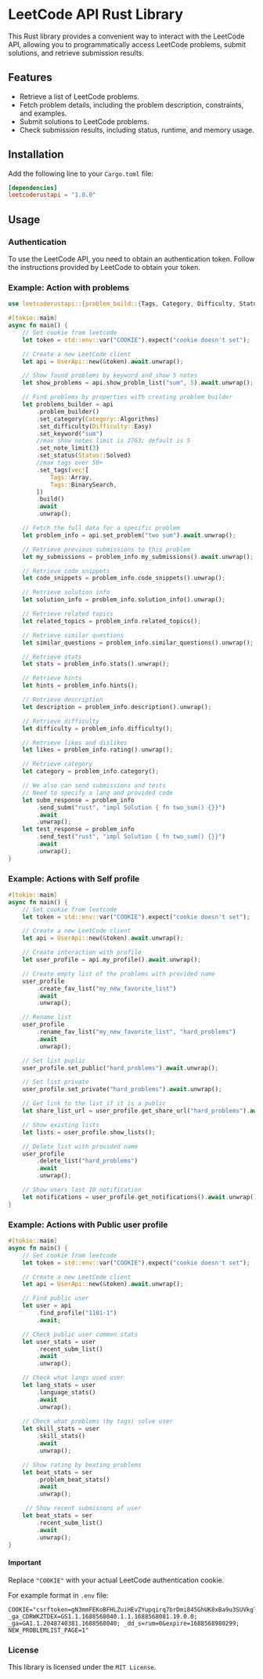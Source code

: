 # LeetCode API Rust Library
This Rust library provides a convenient way to interact with the LeetCode API, allowing you to programmatically access LeetCode problems, submit solutions, and retrieve submission results.
## Features
* Retrieve a list of LeetCode problems.
* Fetch problem details, including the problem description, constraints, and examples.
* Submit solutions to LeetCode problems.
* Check submission results, including status, runtime, and memory usage.

## Installation

Add the following line to your `Cargo.toml` file:
```toml
[dependencies]
leetcoderustapi = "1.0.0"
```
## Usage
### Authentication
To use the LeetCode API, you need to obtain an authentication token. Follow the instructions provided by LeetCode to obtain your token.

### Example: Action with problems
```rust
use leetcoderustapi::{problem_build::{Tags, Category, Difficulty, Status}, UserApi};

#[tokio::main]
async fn main() {
    // Set cookie from leetcode
    let token = std::env::var("COOKIE").expect("cookie doesn't set");

    // Create a new LeetCode client
    let api = UserApi::new(&token).await.unwrap();

    // Show found problems by keyword and show 5 notes
    let show_problems = api.show_problm_list("sum", 5).await.unwrap();

    // Find problems by properties with creating problem builder
    let problems_builder = api
        .problem_builder()
        .set_category(Category::Algorithms)
        .set_difficulty(Difficulty::Easy)
        .set_keyword("sum")
        //max show notes limit is 2763; default is 5
        .set_note_limit(3)
        .set_status(Status::Solved)
        //max tags over 50+
        .set_tags(vec![
            Tags::Array,
            Tags::BinarySearch,
        ])
        .build()
        .await
        .unwrap();

    // Fetch the full data for a specific problem
    let problem_info = api.set_problem("two sum").await.unwrap();

    // Retrieve previous submissions to this problem
    let my_submissions = problem_info.my_submissions().await.unwrap();

    // Retrieve code snippets
    let code_snippets = problem_info.code_snippets().unwrap();

    // Retrieve solution info
    let solution_info = problem_info.solution_info().unwrap();

    // Retrieve related topics
    let related_topics = problem_info.related_topics();

    // Retrieve similar questions
    let similar_questions = problem_info.similar_questions().unwrap();

    // Retrieve stats
    let stats = problem_info.stats().unwrap();

    // Retrieve hints
    let hints = problem_info.hints();

    // Retrieve description
    let description = problem_info.description().unwrap();

    // Retrieve difficulty
    let difficulty = problem_info.difficulty();

    // Retrieve likes and dislikes
    let likes = problem_info.rating().unwrap();

    // Retrieve category
    let category = problem_info.category();

    // We also can send submissions and tests
    // Need to specify a lang and provided code
    let subm_response = problem_info
        .send_subm("rust", "impl Solution { fn two_sum() {}}")
        .await
        .unwrap();
    let test_response = problem_info
        .send_test("rust", "impl Solution { fn two_sum() {}}")
        .await
        .unwrap();
}
```

### Example: Actions with Self profile
```rust
#[tokio::main]
async fn main() {
    // Set cookie from leetcode
    let token = std::env::var("COOKIE").expect("cookie doesn't set");

    // Create a new LeetCode client
    let api = UserApi::new(&token).await.unwrap();

    // Create interaction with profile
    let user_profile = api.my_profile().await.unwrap();

    // Create empty list of the problems with provided name
    user_profile
        .create_fav_list("my_new_favorite_list")
        .await
        .unwrap();

    // Rename list
    user_profile
        .rename_fav_list("my_new_favorite_list", "hard_problems")
        .await
        .unwrap();

    // Set list puplic
    user_profile.set_public("hard_problems").await.unwrap();

    // Set list private
    user_profile.set_private("hard_problems").await.unwrap();

    // Get link to the list if it is a public
    let share_list_url = user_profile.get_share_url("hard_problems").await.unwrap();

    // Show existing lists
    let lists = user_profile.show_lists();

    // Delete list with provided name
    user_profile
        .delete_list("hard_problems")
        .await
        .unwrap();

    // Show users last 10 notification
    let notifications = user_profile.get_notifications().await.unwrap();
}
```
### Example: Actions with Public user profile
```rust
#[tokio::main]
async fn main() {
    // Set cookie from leetcode
    let token = std::env::var("COOKIE").expect("cookie doesn't set");

    // Create a new LeetCode client
    let api = UserApi::new(&token).await.unwrap();

    // Find public user
    let user = api
        .find_profile("1101-1")
        .await;

    // Check public user common stats
    let user_stats = user
        .recent_subm_list()
        .await
        .unwrap();

    // Check what langs used user
    let lang_stats = user
        .language_stats()
        .await
        .unwrap();
    
    // Check what problems (by tags) solve user
    let skill_stats = user
        .skill_stats()
        .await
        .unwrap();

    // Show rating by beating problems
    let beat_stats = ser
        .problem_beat_stats()
        .await
        .unwrap();

     // Show recent submissons of user
    let beat_stats = ser
        .recent_subm_list()
        .await
        .unwrap();
}
```


#### Important
Replace `"COOKIE"` with your actual LeetCode authentication cookie.

For example format in `.env` file:

```env
COOKIE="csrftoken=gN3mmFEKoBFHLZuiHEvZYupqirq7brDmi845GhUK8xBa9u3SUVkgTPFTPsLFuAzR; _ga_CDRWKZTDEX=GS1.1.1688568040.1.1.1688568081.19.0.0; _ga=GA1.1.2048740381.1688568040; _dd_s=rum=0&expire=1688568980299; NEW_PROBLEMLIST_PAGE=1"
```

### License
This library is licensed under the `MIT License`.

